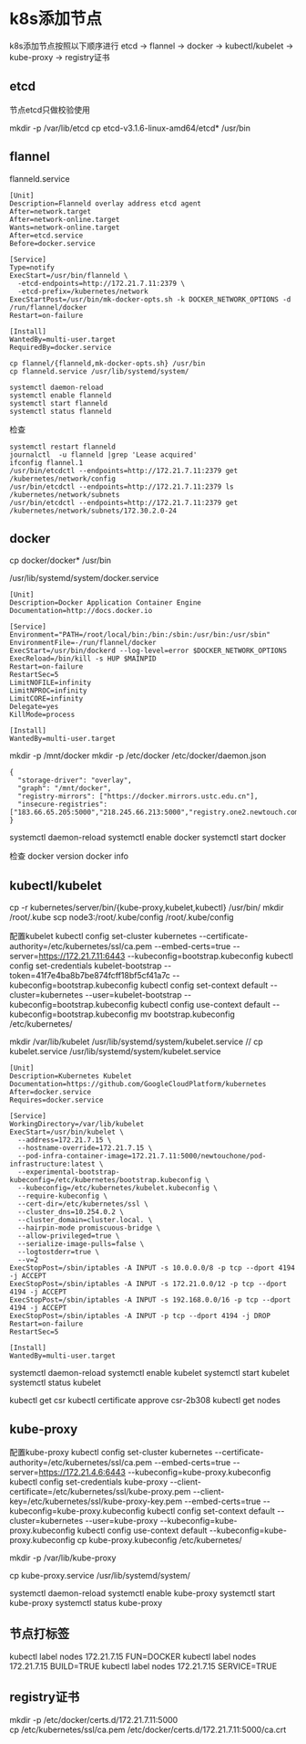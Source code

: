 # k8s添加节点

k8s添加节点按照以下顺序进行
etcd -> flannel -> docker -> kubectl/kubelet -> kube-proxy -> registry证书
## etcd
节点etcd只做校验使用

mkdir -p /var/lib/etcd
cp etcd-v3.1.6-linux-amd64/etcd* /usr/bin

## flannel
flanneld.service
```
[Unit]
Description=Flanneld overlay address etcd agent
After=network.target
After=network-online.target
Wants=network-online.target
After=etcd.service
Before=docker.service

[Service]
Type=notify
ExecStart=/usr/bin/flanneld \
  -etcd-endpoints=http://172.21.7.11:2379 \
  -etcd-prefix=/kubernetes/network
ExecStartPost=/usr/bin/mk-docker-opts.sh -k DOCKER_NETWORK_OPTIONS -d /run/flannel/docker
Restart=on-failure

[Install]
WantedBy=multi-user.target
RequiredBy=docker.service
```
```
cp flannel/{flanneld,mk-docker-opts.sh} /usr/bin
cp flanneld.service /usr/lib/systemd/system/
```
```
systemctl daemon-reload
systemctl enable flanneld
systemctl start flanneld
systemctl status flanneld
```
检查
```
systemctl restart flanneld
journalctl  -u flanneld |grep 'Lease acquired'
ifconfig flannel.1
/usr/bin/etcdctl --endpoints=http://172.21.7.11:2379 get /kubernetes/network/config
/usr/bin/etcdctl --endpoints=http://172.21.7.11:2379 ls /kubernetes/network/subnets
/usr/bin/etcdctl --endpoints=http://172.21.7.11:2379 get /kubernetes/network/subnets/172.30.2.0-24
```


## docker 
cp docker/docker* /usr/bin

/usr/lib/systemd/system/docker.service
```
[Unit]
Description=Docker Application Container Engine
Documentation=http://docs.docker.io

[Service]
Environment="PATH=/root/local/bin:/bin:/sbin:/usr/bin:/usr/sbin"
EnvironmentFile=-/run/flannel/docker
ExecStart=/usr/bin/dockerd --log-level=error $DOCKER_NETWORK_OPTIONS
ExecReload=/bin/kill -s HUP $MAINPID
Restart=on-failure
RestartSec=5
LimitNOFILE=infinity
LimitNPROC=infinity
LimitCORE=infinity
Delegate=yes
KillMode=process

[Install]
WantedBy=multi-user.target
```

mkdir -p /mnt/docker
mkdir -p /etc/docker
/etc/docker/daemon.json
```
{
  "storage-driver": "overlay",
  "graph": "/mnt/docker",
  "registry-mirrors": ["https://docker.mirrors.ustc.edu.cn"],
  "insecure-registries":["183.66.65.205:5000","218.245.66.213:5000","registry.one2.newtouch.com:5000"]
}
```


systemctl daemon-reload
systemctl enable docker
systemctl start docker


检查
docker version
docker info

## kubectl/kubelet 
cp -r kubernetes/server/bin/{kube-proxy,kubelet,kubectl} /usr/bin/
mkdir /root/.kube
scp node3:/root/.kube/config /root/.kube/config

配置kubelet
kubectl config set-cluster kubernetes --certificate-authority=/etc/kubernetes/ssl/ca.pem --embed-certs=true --server=https://172.21.7.11:6443 --kubeconfig=bootstrap.kubeconfig
kubectl config set-credentials kubelet-bootstrap --token=41f7e4ba8b7be874fcff18bf5cf41a7c --kubeconfig=bootstrap.kubeconfig
kubectl config set-context default --cluster=kubernetes --user=kubelet-bootstrap --kubeconfig=bootstrap.kubeconfig
kubectl config use-context default --kubeconfig=bootstrap.kubeconfig
mv bootstrap.kubeconfig /etc/kubernetes/

mkdir /var/lib/kubelet
/usr/lib/systemd/system/kubelet.service
// cp kubelet.service /usr/lib/systemd/system/kubelet.service
```
[Unit]
Description=Kubernetes Kubelet
Documentation=https://github.com/GoogleCloudPlatform/kubernetes
After=docker.service
Requires=docker.service

[Service]
WorkingDirectory=/var/lib/kubelet
ExecStart=/usr/bin/kubelet \
  --address=172.21.7.15 \
  --hostname-override=172.21.7.15 \
  --pod-infra-container-image=172.21.7.11:5000/newtouchone/pod-infrastructure:latest \
  --experimental-bootstrap-kubeconfig=/etc/kubernetes/bootstrap.kubeconfig \
  --kubeconfig=/etc/kubernetes/kubelet.kubeconfig \
  --require-kubeconfig \
  --cert-dir=/etc/kubernetes/ssl \
  --cluster_dns=10.254.0.2 \
  --cluster_domain=cluster.local. \
  --hairpin-mode promiscuous-bridge \
  --allow-privileged=true \
  --serialize-image-pulls=false \
  --logtostderr=true \
  --v=2
ExecStopPost=/sbin/iptables -A INPUT -s 10.0.0.0/8 -p tcp --dport 4194 -j ACCEPT
ExecStopPost=/sbin/iptables -A INPUT -s 172.21.0.0/12 -p tcp --dport 4194 -j ACCEPT
ExecStopPost=/sbin/iptables -A INPUT -s 192.168.0.0/16 -p tcp --dport 4194 -j ACCEPT
ExecStopPost=/sbin/iptables -A INPUT -p tcp --dport 4194 -j DROP
Restart=on-failure
RestartSec=5

[Install]
WantedBy=multi-user.target
```

systemctl daemon-reload
systemctl enable kubelet
systemctl start kubelet
systemctl status kubelet

kubectl get csr
kubectl certificate approve csr-2b308
kubectl get nodes


## kube-proxy

配置kube-proxy
kubectl config set-cluster kubernetes --certificate-authority=/etc/kubernetes/ssl/ca.pem --embed-certs=true --server=https://172.21.4.6:6443 --kubeconfig=kube-proxy.kubeconfig
kubectl config set-credentials kube-proxy --client-certificate=/etc/kubernetes/ssl/kube-proxy.pem --client-key=/etc/kubernetes/ssl/kube-proxy-key.pem --embed-certs=true --kubeconfig=kube-proxy.kubeconfig
kubectl config set-context default --cluster=kubernetes --user=kube-proxy --kubeconfig=kube-proxy.kubeconfig
kubectl config use-context default --kubeconfig=kube-proxy.kubeconfig
cp kube-proxy.kubeconfig /etc/kubernetes/


mkdir -p /var/lib/kube-proxy

cp kube-proxy.service /usr/lib/systemd/system/

systemctl daemon-reload
systemctl enable kube-proxy
systemctl start kube-proxy
systemctl status kube-proxy

## 节点打标签

kubectl label nodes 172.21.7.15 FUN=DOCKER
kubectl label nodes 172.21.7.15 BUILD=TRUE
kubectl label nodes 172.21.7.15 SERVICE=TRUE


## registry证书
mkdir -p /etc/docker/certs.d/172.21.7.11:5000  
cp /etc/kubernetes/ssl/ca.pem /etc/docker/certs.d/172.21.7.11:5000/ca.crt

